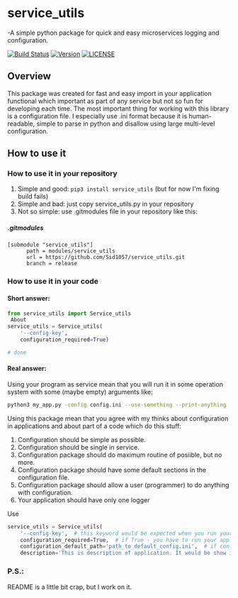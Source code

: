 # service_utils

-A simple python package for quick and easy microservices logging and configuration.

[![Build Status](https://travis-ci.com/Sid1057/service_utils.svg?branch=master)](https://travis-ci.com/Sid1057/service_utils)
[![Version](https://img.shields.io/pypi/v/service_utils.svg)](https://pypi.org/project/service_utils/)
[![LICENSE](https://img.shields.io/github/license/sid1057/service_utils.svg)]()

## Overview

This package was created for fast and easy import in your application functional which important as part of any service but not so fun for developing each time.
The most important thing for working with this library is a configuration file. I especially use .ini format because it is human-readable, simple to parse in python and disallow using large multi-level configuration.

## How to use it

### How to use it in your repository

1. Simple and good: `pip3 install service_utils` (but for now I'm fixing build fails)
2. Simple and bad: just copy service_utils.py in your repository
3. Not so simple: use .gitmodules file in your repository like this:
##### .gitmodules
```
[submodule "service_utils"]
      path = modules/service_utils
      url = https://github.com/Sid1057/service_utils.git
      branch = release
```

### How to use it in your code

#### Short answer:
```python
from service_utils import Service_utils
 About
service_utils = Service_utils(
    '--config-key',
    configuration_required=True)

# done
```

#### Real answer:

Using your program as service mean that you will run it in some operation system with some (maybe empty) arguments like:
```bash
python3 my_app.py -config config.ini --use-something --print-anything
```
Using this package mean that you agree with my thinks about configuration in applications and about part of a code which do this stuff:
1. Configuration should be simple as possible.
2. Configuration should be single in service.
3. Configuration package should do maximum routine of posiible, but no more.
4. Configuration package should have some default sections in the configuration file.
5. Configuration package should allow a user (programmer) to do anything with configuration.
6. Your application should have only one logger

Use 
```python
service_utils = Service_utils(
    '--config-key',  # this keyword would be expected when you run your application
    configuration_required=True,  # if True - you have to run your application only with config-key
    configuration_default_path='path_to_default_config.ini',  # if configuration is not required but default configuration exist - this path configuration to configuration file will be used
    description='This is description of application. It would be show in `python3 app.py --help`')
```

### P.S.:
README is a little bit crap, but I work on it.
